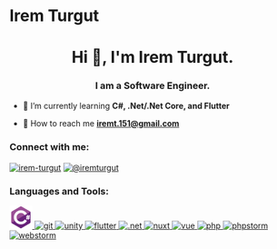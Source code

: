 # Irem Turgut
<h1 align="center">Hi 👋, I'm Irem Turgut.</h1>
<h3 align="center">I am a Software Engineer.</h3>

- 🌱 I’m currently learning **C#, .Net/.Net Core, and Flutter**

- 📄 How to reach me **iremt.151@gmail.com**

<h3 align="left">Connect with me:</h3>
<p align="left">
<a href="https://www.linkedin.com/in/irem-turgut-7635a31b9/" target="blank"><img align="center" src="https://raw.githubusercontent.com/rahuldkjain/github-profile-readme-generator/master/src/images/icons/Social/linked-in-alt.svg" alt="irem-turgut" height="30" width="40" /></a>
<a href="https://medium.com/@iremturgut" target="blank"><img align="center" src="https://raw.githubusercontent.com/rahuldkjain/github-profile-readme-generator/master/src/images/icons/Social/medium.svg" alt="@iremturgut" height="30" width="40" /></a>
</p>

<h3 align="left">Languages and Tools:</h3>
<p align="left">
  <a href="https://www.w3schools.com/cs/" target="_blank" rel="noreferrer">
    <img src="https://raw.githubusercontent.com/devicons/devicon/master/icons/csharp/csharp-original.svg" alt="csharp" width="40" height="40"/>
  </a>
  <a href="https://git-scm.com/" target="_blank" rel="noreferrer">
    <img src="https://www.vectorlogo.zone/logos/git-scm/git-scm-icon.svg" alt="git" width="40" height="40"/>
  </a>
  <a href="https://unity.com/" target="_blank" rel="noreferrer">
    <img src="https://www.vectorlogo.zone/logos/unity3d/unity3d-icon.svg" alt="unity" width="40" height="40"/>
  </a>
  <a href="https://flutter.dev/" target="_blank" rel="noreferrer">
    <img src="https://www.vectorlogo.zone/logos/flutterio/flutterio-icon.svg" alt="flutter" width="40" height="40"/>
  </a>
  <a href="https://dotnet.microsoft.com/" target="_blank" rel="noreferrer">
    <img src="https://upload.wikimedia.org/wikipedia/commons/e/e9/Xml-.NET-Logo.svg" alt=".net" width="40" height="40"/>
  </a>
  <a href="https://nuxtjs.org/" target="_blank" rel="noreferrer">
    <img src="https://nuxtjs.org/logo.svg" alt="nuxt" width="40" height="40"/>
  </a>
  <a href="https://vuejs.org/" target="_blank" rel="noreferrer">
    <img src="https://vuejs.org/images/logo.png" alt="vue" width="40" height="40"/>
  </a>
  <a href="https://www.php.net/" target="_blank" rel="noreferrer">
    <img src="https://www.php.net/images/logos/php-logo.svg" alt="php" width="40" height="40"/>
  </a>
  <a href="https://www.jetbrains.com/phpstorm/" target="_blank" rel="noreferrer">
    <img src="https://www.jetbrains.com/phpstorm/guide/images/phpstorm.svg" alt="phpstorm" width="40" height="40"/>
  </a>
  <a href="https://www.jetbrains.com/webstorm/" target="_blank" rel="noreferrer">
    <img src="https://www.jetbrains.com/webstorm/guide/images/webstorm.svg" alt="webstorm" width="40" height="40"/>
  </a>
</p>
